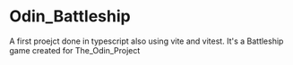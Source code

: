 # Odin_Battleship
A first proejct done in typescript also using vite and vitest.
It's a Battleship game created for The_Odin_Project 
